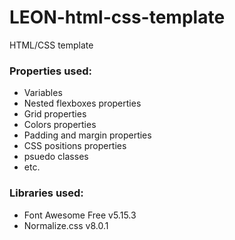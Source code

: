# LEON-html-css-template
HTML/CSS template

 ### Properties used: 
 - Variables
 - Nested flexboxes properties
 - Grid properties
 - Colors properties
 - Padding and margin properties
 - CSS positions properties
 - psuedo classes
 - etc.
### Libraries used:
   - Font Awesome Free v5.15.3
   - Normalize.css v8.0.1
